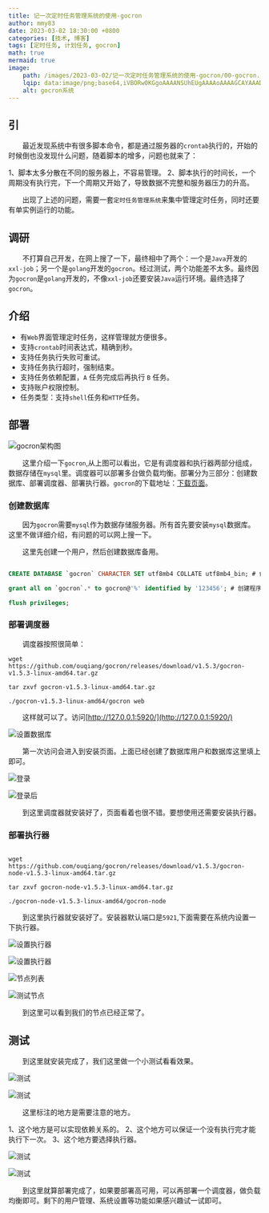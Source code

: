 ```yaml
---
title: 记一次定时任务管理系统的使用-gocron
author: mmy83
date: 2023-03-02 18:30:00 +0800
categories: [技术, 博客]
tags: [定时任务, 计划任务, gocron]
math: true
mermaid: true
image: 
    path: /images/2023-03-02/记一次定时任务管理系统的使用-gocron/00-gocron.png
    lqip: data:image/png;base64,iVBORw0KGgoAAAANSUhEUgAAAAoAAAAGCAYAAAD68A/GAAAAAXNSR0IArs4c6QAAAOVJREFUGFdljb1Kw1AcR3//f++NRaEgVCFDQQqCRERaiwXpIL6CCIJzn8EHkfoRUYoIgt1cM7r4Fm4OTZFQkvSS+yXqInjmwzkUX1+er4ets7Vmc2adlc57fEMAGW2UEBwCfE+b3cHTZHxzursT/Qh/UZVHPSBM0/SBEO7Fby+3w36vU3jnloj5NwmQtigto1Fk0xFheTt+Te6Gg4N+kReLQErpjbWQgng216WrPhtsFiNq946ek8n4pL3R+rfONbAiPNKP90e6uIqP97udwyjamitVilpNeuccmEG5qrTJstV6ECRfrORb426Ux/MAAAAASUVORK5CYII=
    alt: gocron系统
---
```


## 引

&emsp;&emsp;最近发现系统中有很多脚本命令，都是通过服务器的`crontab`执行的，开始的时候倒也没发现什么问题，随着脚本的增多，问题也就来了：

1、脚本太多分散在不同的服务器上，不容易管理。
2、脚本执行的时间长，一个周期没有执行完，下一个周期又开始了，导致数据不完整和服务器压力的升高。

&emsp;&emsp;出现了上述的问题，需要一套```定时任务管理系统```来集中管理定时任务，同时还要有单实例运行的功能。

## 调研

&emsp;&emsp;不打算自己开发，在网上搜了一下，最终相中了两个：一个是```Java```开发的```xxl-job```；另一个是```golang```开发的```gocron```。经过测试，两个功能差不太多。最终因为```gocron```是```golang```开发的，不像```xxl-job```还要安装```Java```运行环境。最终选择了```gocron```。

## 介绍

+ 有```Web```界面管理定时任务，这样管理就方便很多。
+ 支持```crontab```时间表达式，精确到秒。
+ 支持任务执行失败可重试。
+ 支持任务执行超时，强制结束。
+ 支持任务依赖配置，```A``` 任务完成后再执行 ```B``` 任务。
+ 支持账户权限控制。
+ 任务类型：支持```shell```任务和```HTTP```任务。

## 部署

![gocron架构图](/images/2023-03-02/记一次定时任务管理系统的使用-gocron/01-gocron架构.png)

&emsp;&emsp;这里介绍一下```gocron```,从上图可以看出，它是有调度器和执行器两部分组成，数据存储在```mysql```里。调度器可以部署多台做负载均衡。部署分为三部分：创建数据库、部署调度器、部署执行器。```gocron```的下载地址：[下载页面](https://github.com/ouqiang/gocron/releases)。

### 创建数据库

&emsp;&emsp;因为```gocron```需要```mysql```作为数据存储服务器。所有首先要安装```mysql```数据库。这里不做详细介绍，有问题的可以网上搜一下。

&emsp;&emsp;这里先创建一个用户，然后创建数据库备用。

```sql

CREATE DATABASE `gocron` CHARACTER SET utf8mb4 COLLATE utf8mb4_bin; # 创建 程序连接数据库

grant all on `gocron`.* to gocron@'%' identified by '123456'; # 创建程序使用用户，并将对应库权限授予此用户进行使用

flush privileges;

```

### 部署调度器

&emsp;&emsp;调度器按照很简单：

```shell
wget https://github.com/ouqiang/gocron/releases/download/v1.5.3/gocron-v1.5.3-linux-amd64.tar.gz

tar zxvf gocron-v1.5.3-linux-amd64.tar.gz

./gocron-v1.5.3-linux-amd64/gocron web

```

&emsp;&emsp;这样就可以了。访问[http://127.0.0.1:5920/](http://127.0.0.1:5920/)

![设置数据库](/images/2023-03-02/记一次定时任务管理系统的使用-gocron/02-设置数据库.png)

&emsp;&emsp;第一次访问会进入到安装页面。上面已经创建了数据库用户和数据库这里填上即可。

![登录](/images/2023-03-02/记一次定时任务管理系统的使用-gocron/03-登录.png)

![登录后](/images/2023-03-02/记一次定时任务管理系统的使用-gocron/04-登录后.png)

&emsp;&emsp;到这里调度器就安装好了，页面看着也很不错。要想使用还需要安装执行器。

### 部署执行器

```shell

wget https://github.com/ouqiang/gocron/releases/download/v1.5.3/gocron-node-v1.5.3-linux-amd64.tar.gz

tar zxvf gocron-node-v1.5.3-linux-amd64.tar.gz

./gocron-node-v1.5.3-linux-amd64/gocron-node

```

&emsp;&emsp;到这里执行器就安装好了。安装器默认端口是```5921```,下面需要在系统内设置一下执行器。

![设置执行器](/images/2023-03-02/记一次定时任务管理系统的使用-gocron/05-设置节点.png)

![设置执行器](/images/2023-03-02/记一次定时任务管理系统的使用-gocron/06-设置节点.png)

![节点列表](/images/2023-03-02/记一次定时任务管理系统的使用-gocron/07-节点列表.png)

![测试节点](/images/2023-03-02/记一次定时任务管理系统的使用-gocron/08-测试节点.png)

&emsp;&emsp;到这里可以看到我们的节点已经正常了。

## 测试

&emsp;&emsp;到这里就安装完成了，我们这里做一个小测试看看效果。

![测试](/images/2023-03-02/记一次定时任务管理系统的使用-gocron/09-测试-01.png)

![测试](/images/2023-03-02/记一次定时任务管理系统的使用-gocron/10-测试-02.png)

&emsp;&emsp;这里标注的地方是需要注意的地方。

1、这个地方是可以实现依赖关系的。
2、这个地方可以保证一个没有执行完才能执行下一次。
3、这个地方要选择执行器。

![测试](/images/2023-03-02/记一次定时任务管理系统的使用-gocron/11-测试-03.png)

![测试](/images/2023-03-02/记一次定时任务管理系统的使用-gocron/12-测试-04.png)

&emsp;&emsp;到这里就算部署完成了，如果要部署高可用，可以再部署一个调度器，做负载均衡即可。剩下的用户管理、系统设置等功能如果感兴趣试一试即可。
